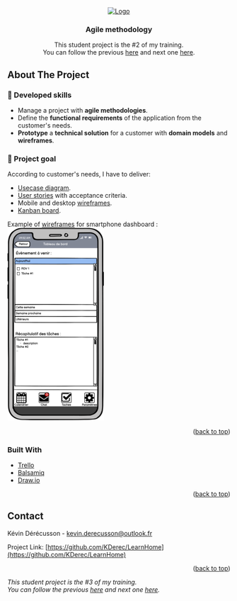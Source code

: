 <div id="top"></div>


<!-- PROJECT LOGO -->
<div align="center">
  <a href="https://user.oc-static.com/upload/2020/09/07/15994931316367_logo%20dev.png">
  <img src="https://user.oc-static.com/upload/2020/09/07/15994931316367_logo%20dev.png" alt="Logo" width="160" height="80">
  </a>

<h3 align="center">Agile methodology</h3>
  <p align="center">
    This student project is the #2 of my training.<br>You can follow the previous <a href="https://github.com/KDerec/bookscrap">here</a> and next one <a href="https://github.com/KDerec/chesstournamentmanager">here</a>.
  </p>
</div>

<!-- ABOUT THE PROJECT -->
## About The Project
### 🌱 Developed skills
- Manage a project with **agile methodologies**.
- Define the **functional requirements** of the application from the customer's needs.
- **Prototype** a **technical solution** for a customer with **domain models** and **wireframes**.
### 🚀 Project goal
According to customer's needs, I have to deliver:
- [Usecase diagram](https://github.com/KDerec/LearnHome/blob/main/use_case_diagram.pdf).
- [User stories](https://github.com/KDerec/LearnHome/blob/main/user_stories.pdf) with acceptance criteria.
- Mobile and desktop [wireframes](https://github.com/KDerec/LearnHome/tree/main/wireframes).
- [Kanban board](https://trello.com/b/aKV0xURc/learnhome).

Example of [wireframes](https://github.com/KDerec/LearnHome/tree/main/wireframes) for smartphone dashboard :
<a href="https://github.com/KDerec/LearnHome/blob/main/wireframes/Tableau%20de%20bord%20(Smartphone).png"><img src="https://github.com/KDerec/LearnHome/blob/main/wireframes/Tableau%20de%20bord%20(Smartphone).png" alt="Logo" width="218" height="433.5"></a>

<p align="right">(<a href="#top">back to top</a>)</p>


### Built With

* [Trello](https://trello.com/)
* [Balsamiq](https://balsamiq.com/)
* [Draw.io](https://drawio-app.com/)

<p align="right">(<a href="#top">back to top</a>)</p>

<!-- CONTACT -->
## Contact

Kévin Dérécusson - kevin.derecusson@outlook.fr

Project Link: [https://github.com/KDerec/LearnHome](https://github.com/KDerec/LearnHome)

<p align="right">(<a href="#top">back to top</a>)</p>


<i>This student project is the #3 of my training.<br>You can follow the previous <a href="https://github.com/KDerec/chesstournamentmanager">here</a> and next one <a href="https://github.com/KDerec/algo-invest-trade">here</a>.</i>

